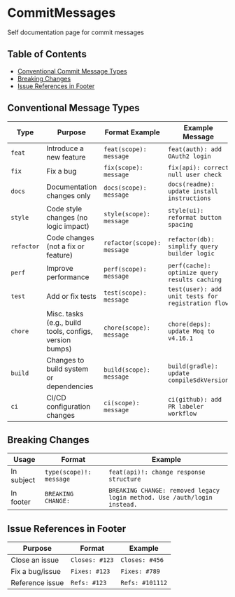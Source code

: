 # CommitMessages
Self documentation page for commit messages

## Table of Contents

- [Conventional Commit Message Types](#-conventional-commit-message-types)
- [Breaking Changes](#-breaking-changes)
- [Issue References in Footer](#-issue-references-in-footer)


## Conventional Message Types

| Type       | Purpose                                                       | Format Example                        | Example Message                                           |
|------------|---------------------------------------------------------------|----------------------------------------|-----------------------------------------------------------|
| `feat`     | Introduce a new feature                                       | `feat(scope): message`                | `feat(auth): add OAuth2 login`                           |
| `fix`      | Fix a bug                                                     | `fix(scope): message`                 | `fix(api): correct null user check`                      |
| `docs`     | Documentation changes only                                    | `docs(scope): message`                | `docs(readme): update install instructions`              |
| `style`    | Code style changes (no logic impact)                          | `style(scope): message`               | `style(ui): reformat button spacing`                     |
| `refactor` | Code changes (not a fix or feature)                           | `refactor(scope): message`            | `refactor(db): simplify query builder logic`             |
| `perf`     | Improve performance                                           | `perf(scope): message`                | `perf(cache): optimize query results caching`            |
| `test`     | Add or fix tests                                              | `test(scope): message`                | `test(user): add unit tests for registration flow`       |
| `chore`    | Misc. tasks (e.g., build tools, configs, version bumps)       | `chore(scope): message`               | `chore(deps): update Moq to v4.16.1`                     |
| `build`    | Changes to build system or dependencies                       | `build(scope): message`               | `build(gradle): update compileSdkVersion`                |
| `ci`       | CI/CD configuration changes                                   | `ci(scope): message`                  | `ci(github): add PR labeler workflow`                    |



## Breaking Changes

| Usage             | Format                     | Example                                                                 |
|------------------|----------------------------|-------------------------------------------------------------------------|
| In subject        | `type(scope)!: message`    | `feat(api)!: change response structure`                                |
| In footer         | `BREAKING CHANGE:`         | `BREAKING CHANGE: removed legacy login method. Use /auth/login instead.`|



## Issue References in Footer

| Purpose             | Format              | Example               |
|---------------------|---------------------|------------------------|
| Close an issue      | `Closes: #123`      | `Closes: #456`         |
| Fix a bug/issue     | `Fixes: #123`       | `Fixes: #789`          |
| Reference issue     | `Refs: #123`        | `Refs: #101112`        |
